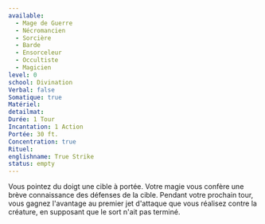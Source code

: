 ```yaml
---
available:
  - Mage de Guerre
  - Nécromancien
  - Sorcière
  - Barde
  - Ensorceleur
  - Occultiste
  - Magicien
level: 0
school: Divination
Verbal: false
Somatique: true
Matériel:
detailmat:
Durée: 1 Tour
Incantation: 1 Action
Portée: 30 ft.
Concentration: true
Rituel:
englishname: True Strike
status: empty
---
```

Vous pointez du doigt une cible à portée. Votre magie vous confère une brève connaissance des défenses de la cible. Pendant votre prochain tour, vous gagnez l'avantage au premier jet d'attaque que vous réalisez contre la créature, en supposant que le sort n'ait pas terminé.

